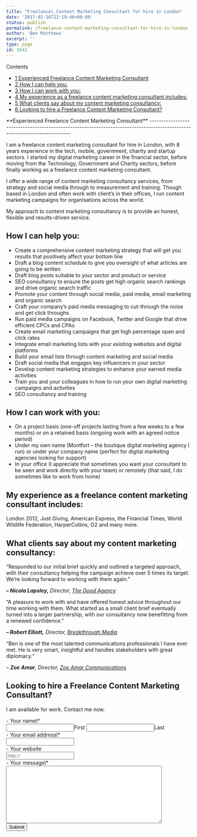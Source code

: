 ```yaml
---
title: "Freelance\_Content Marketing Consultant for hire in London"
date: '2017-02-16T12:19:46+00:00'
status: publish
permalink: /freelance-content-marketing-consultant-for-hire-in-london
author: 'Ben Matthews'
excerpt: ''
type: page
id: 1642
---
```

<div class="no_bullets" id="toc_container">Contents

- [<span class="toc_number toc_depth_1">1</span> Experienced Freelance Content Marketing Consultant](#Experienced_FreelanceContent_Marketing_Consultant)
- [<span class="toc_number toc_depth_1">2</span> How I can help you:](#How_I_can_help_you)
- [<span class="toc_number toc_depth_1">3</span> How I can work with you:](#How_I_can_work_with_you)
- [<span class="toc_number toc_depth_1">4</span> My experience as a freelance content marketing consultant includes:](#My_experience_as_a_freelance_content_marketing_consultant_includes)
- [<span class="toc_number toc_depth_1">5</span> What clients say about my content marketing consultancy:](#What_clients_say_about_my_content_marketing_consultancy)
- [<span class="toc_number toc_depth_1">6</span> Looking to hire a Freelance Content Marketing Consultant?](#Looking_to_hire_a_Freelance_Content_Marketing_Consultant)

</div><span id="Experienced_FreelanceContent_Marketing_Consultant">**Experienced Freelance Content Marketing Consultant**</span>
--------------------------------------------------------------------------------------------------------------------------

I am a freelance content marketing consultant for hire in London, with 8 years experience in the tech, mobile, government, charity and startup sectors. I started my digital marketing career in the financial sector, before moving from the Technology, Government and Charity sectors, before finally working as a freelance content marketing consultant.

I offer a wide range of content marketing consultancy services, from strategy and social media through to measurement and training. Though based in London and often work with client’s in their offices, I run content marketing campaigns for organisations across the world.

My approach to content marketing consultancy is to provide an honest, flexible and results-driven service.

<span id="How_I_can_help_you">**How I can help you:**</span>
------------------------------------------------------------

- Create a comprehensive content marketing strategy that will get you results that positively affect your bottom line
- Draft a blog content schedule to give you oversight of what articles are going to be written
- Draft blog posts suitable to your sector and product or service
- SEO consultancy to ensure the posts get high organic search rankings and drive organic search traffic
- Promote your content through social media, paid media, email marketing and organic search
- Craft your company’s paid media messaging to cut-through the noise and get click throughs
- Run paid media campaigns on Facebook, Twitter and Google that drive efficient CPCs and CPAs
- Create email marketing campaigns that get high percentage open and click rates
- Integrate email marketing lists with your existing websites and digital platforms
- Build your email lists through content marketing and social media
- Draft social media that engages key influencers in your sector
- Develop content marketing strategies to enhance your earned media activities
- Train you and your colleagues in how to run your own digital marketing campaigns and activities
- SEO consultancy and training

<span id="How_I_can_work_with_you">**How I can work with you:**</span>
----------------------------------------------------------------------

- On a project basis (one-off projects lasting from a few weeks to a few months) or on a retained basis (ongoing work with an agreed notice period)
- Under my own name (Montfort – the boutique digital marketing agency I run) or under your company name (perfect for digital marketing agencies looking for support)
- In your office (I appreciate that sometimes you want your consultant to be seen and work directly with your team) or remotely (that said, I do sometimes like to work from home)

<span id="My_experience_as_a_freelance_content_marketing_consultant_includes">**My experience as a freelance content marketing consultant includes:**</span>
------------------------------------------------------------------------------------------------------------------------------------------------------------

London 2012, Just Giving, American Express, the Financial Times, World Wildlife Federation, HarperCollins, O2 and many more.

<span id="What_clients_say_about_my_content_marketing_consultancy">**What clients say about my content marketing consultancy:**</span>
--------------------------------------------------------------------------------------------------------------------------------------

“Responded to our initial brief quickly and outlined a targeted approach, with their consultancy helping the campaign achieve over 5 times its target. We’re looking forward to working with them again.”

***– Nicola Lapsley,** Director, [The Good Agency](http://thegoodagency.co.uk/)*

“A pleasure to work with and have offered honest advice throughout our time working with them. What started as a small client brief eventually turned into a larger partnership, with our consultancy now benefitting from a renewed confidence.”

***– Robert Elliott,** Director, [Breakthrough Media](http://breakthroughmedia.org)*

“Ben is one of the most talented communications professionals I have ever met. He is very smart, insightful and handles stakeholders with great diplomacy.”

*– **Zoe Amar**, Director, [Zoe Amar Communications](http://zoeamar.com/)*

<span id="Looking_to_hire_a_Freelance_Content_Marketing_Consultant">**Looking to hire a Freelance Content Marketing Consultant?**</span>
----------------------------------------------------------------------------------------------------------------------------------------

I am available for work. Contact me now.

<div class="gf_browser_chrome gform_wrapper" id="gform_wrapper_7"><form action="/wp-admin/admin.php?page=gatsby-markdown-export" enctype="multipart/form-data" id="gform_7" method="post"><div class="gform_body">- <label class="gfield_label gfield_label_before_complex" for="input_7_1_3">Your name<span class="gfield_required">\*</span></label><div class="ginput_complex ginput_container no_prefix has_first_name no_middle_name has_last_name no_suffix gf_name_has_2 ginput_container_name gfield_trigger_change" id="input_7_1"> <span class="name_first" id="input_7_1_3_container"> <input aria-invalid="false" aria-label="First name" aria-required="true" id="input_7_1_3" name="input_1.3" tabindex="2" type="text" value=""></input><label for="input_7_1_3">First</label> </span> <span class="name_last" id="input_7_1_6_container"> <input aria-invalid="false" aria-label="Last name" aria-required="true" id="input_7_1_6" name="input_1.6" tabindex="4" type="text" value=""></input><label for="input_7_1_6">Last</label> </span></div>
- <label class="gfield_label" for="input_7_2">Your email address<span class="gfield_required">\*</span></label><div class="ginput_container ginput_container_email"> <input class="medium" id="input_7_2" name="input_2" tabindex="6" type="text" value=""></input></div>
- <label class="gfield_label" for="input_7_3">Your website</label><div class="ginput_container ginput_container_website"> <input aria-invalid="false" class="medium" id="input_7_3" name="input_3" placeholder="http://" tabindex="7" type="text" value=""></input></div>
- <label class="gfield_label" for="input_7_4">Your message<span class="gfield_required">\*</span></label><div class="ginput_container ginput_container_textarea"><textarea aria-invalid="false" aria-required="true" class="textarea medium" cols="50" id="input_7_4" name="input_4" rows="10" tabindex="8"></textarea></div>
 
</div><div class="gform_footer top_label"> <input class="gform_button button" id="gform_submit_button_7" onclick="if(window["gf_submitting_7"]){return false;}  window["gf_submitting_7"]=true;  " onkeypress="if( event.keyCode == 13 ){ if(window["gf_submitting_7"]){return false;} window["gf_submitting_7"]=true;  jQuery("#gform_7").trigger("submit",[true]); }" tabindex="9" type="submit" value="Submit"></input><input class="gform_hidden" name="is_submit_7" type="hidden" value="1"></input><input class="gform_hidden" name="gform_submit" type="hidden" value="7"></input><input class="gform_hidden" name="gform_unique_id" type="hidden" value=""></input><input class="gform_hidden" name="state_7" type="hidden" value="WyJbXSIsIjUxNzMzNTlhNDM0YTZiMGJhNTAzYWFiMDRjODQ1NTc0Il0="></input><input class="gform_hidden" id="gform_target_page_number_7" name="gform_target_page_number_7" type="hidden" value="0"></input><input class="gform_hidden" id="gform_source_page_number_7" name="gform_source_page_number_7" type="hidden" value="1"></input><input name="gform_field_values" type="hidden" value=""></input></div> </form> </div><script type="text/javascript"> jQuery(document).bind('gform_post_render', function(event, formId, currentPage){if(formId == 7) {if(typeof Placeholders != 'undefined'){
                        Placeholders.enable();
                    }} } );jQuery(document).bind('gform_post_conditional_logic', function(event, formId, fields, isInit){} );</script><script type="text/javascript"> jQuery(document).ready(function(){jQuery(document).trigger('gform_post_render', [7, 1]) } ); </script>